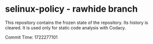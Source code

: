 # selinux-policy - rawhide branch

This repository contains the frozen state of the repository.
Its history is cleared. It is used only for static code
analysis with Codacy.

Commit Time: 1722277101